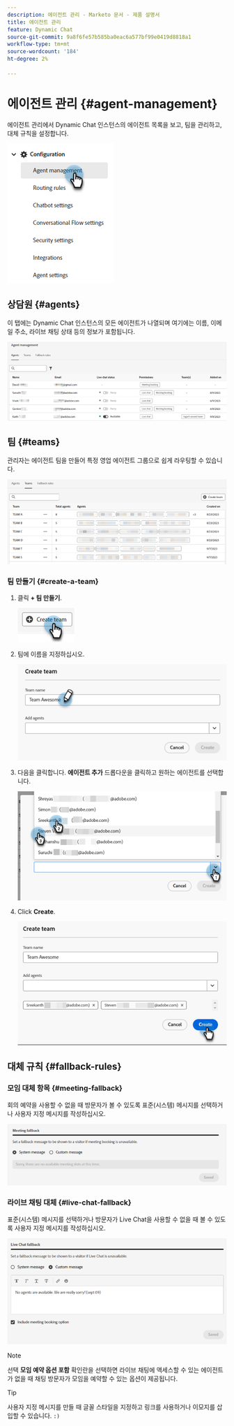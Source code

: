 ```yaml
---
description: 에이전트 관리 - Marketo 문서 - 제품 설명서
title: 에이전트 관리
feature: Dynamic Chat
source-git-commit: 9a8f6fe57b585ba0eac6a577bf99e0419d8818a1
workflow-type: tm+mt
source-wordcount: '184'
ht-degree: 2%

---
```


# 에이전트 관리 {#agent-management}

에이전트 관리에서 Dynamic Chat 인스턴스의 에이전트 목록을 보고, 팀을 관리하고, 대체 규칙을 설정합니다.

![](assets/agent-management-1.png)

## 상담원 {#agents}

이 탭에는 Dynamic Chat 인스턴스의 모든 에이전트가 나열되며 여기에는 이름, 이메일 주소, 라이브 채팅 상태 등의 정보가 포함됩니다.

![](assets/agent-management-2.png)

## 팀 {#teams}

관리자는 에이전트 팀을 만들어 특정 영업 에이전트 그룹으로 쉽게 라우팅할 수 있습니다.

![](assets/agent-management-3.png)

### 팀 만들기 {#create-a-team}

1. 클릭 **+ 팀 만들기**.

   ![](assets/agent-management-4.png)

1. 팀에 이름을 지정하십시오.

   ![](assets/agent-management-5.png)

1. 다음을 클릭합니다. **에이전트 추가** 드롭다운을 클릭하고 원하는 에이전트를 선택합니다.

   ![](assets/agent-management-6.png)

1. Click **Create**.

   ![](assets/agent-management-7.png)

## 대체 규칙 {#fallback-rules}

### 모임 대체 항목 {#meeting-fallback}

회의 예약을 사용할 수 없을 때 방문자가 볼 수 있도록 표준(시스템) 메시지를 선택하거나 사용자 지정 메시지를 작성하십시오.

![](assets/agent-management-8.png)

### 라이브 채팅 대체 {#live-chat-fallback}

표준(시스템) 메시지를 선택하거나 방문자가 Live Chat을 사용할 수 없을 때 볼 수 있도록 사용자 지정 메시지를 작성하십시오.

![](assets/agent-management-9.png)

>[!NOTE]
>
>선택 **모임 예약 옵션 포함** 확인란을 선택하면 라이브 채팅에 액세스할 수 있는 에이전트가 없을 때 채팅 방문자가 모임을 예약할 수 있는 옵션이 제공됩니다.

>[!TIP]
>
>사용자 지정 메시지를 만들 때 글꼴 스타일을 지정하고 링크를 사용하거나 이모지를 삽입할 수 있습니다. `:)`
